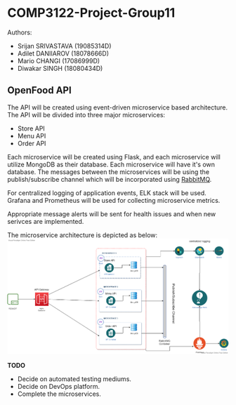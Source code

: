 # COMP3122-Project-Group11

Authors:
- Srijan SRIVASTAVA (19085314D)
- Adilet DANIIAROV (18078666D)
- Mario CHANGI (17086999D)
- Diwakar SINGH (18080434D)


## OpenFood API

The API will be created using event-driven microservice based architecture.
The API will be divided into three major microservices:
- Store API
- Menu API
- Order API

Each microservice will be created using Flask, and each microservice will utilize MongoDB as their database. Each microservice will have it's own database.
The messages between the microservices will be using the publish/subscribe channel which will be incorporated using [RabbitMQ](https://www.rabbitmq.com/).

For centralized logging of application events, ELK stack will be used.
Grafana and Prometheus will be used for collecting microservice metrics.

Appropriate message alerts will be sent for health issues and when new serivces are implemented.

The microservice architecture is depicted as below:
![Microservice Architecture of the API:](img/MicroservicesDiagram.png)


**TODO** 
- Decide on automated testing mediums.
- Decide on DevOps platform.
- Complete the microservices.
